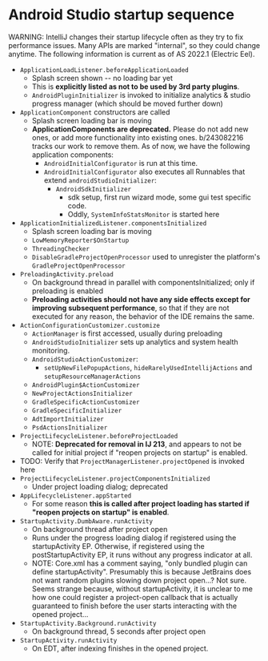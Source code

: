 # Android Studio startup sequence

WARNING: IntelliJ changes their startup lifecycle often as they try to fix performance issues. Many APIs are marked
"internal", so they could change anytime. The following information is current as of AS 2022.1 (Electric Eel).

* `ApplicationLoadListener.beforeApplicationLoaded`
  * Splash screen shown -- no loading bar yet
  * This is **explicitly listed as not to be used by 3rd party plugins**.
  * `AndroidPluginInitializer` is invoked to initialize analytics & studio progress manager (which should be moved further down)
* `ApplicationComponent` constructors are called
  * Splash screen loading bar is moving
  * **ApplicationComponents are deprecated.** Please do not add new ones, or add more functionality into existing ones.
    b/243082216 tracks our work to remove them. As of now, we have the following application components:
    * `AndroidInitialConfigurator` is run at this time.
    * `AndroidInitialConfigurator` also executes all Runnables that extend `androidStudioInitializer`:
      * `AndroidSdkInitializer`
        * sdk setup, first run wizard mode, some gui test specific code.
        * Oddly, `SystemInfoStatsMonitor` is started here
* `ApplicationInitializedListener.componentsInitialized`
  * Splash screen loading bar is moving
  * `LowMemoryReporter$OnStartup`
  * `ThreadingChecker`
  * `DisableGradleProjectOpenProcessor` used to unregister the platform's `GradleProjectOpenProcessor`
* `PreloadingActivity.preload`
  * On background thread in parallel with componentsInitialized; only if preloading is enabled
  * **Preloading activities should not have any side effects except for improving subsequent performance**, so that if
    they are not executed for any reason, the behavior of the IDE remains the same.
* `ActionConfigurationCustomizer.customize`
  * `ActionManager` is first accessed, usually during preloading
  * `AndroidStudioInitializer` sets up analytics and system health monitoring.
  * `AndroidStudioActionCustomizer`:
    * `setUpNewFilePopupActions`, `hideRarelyUsedIntellijActions` and `setupResourceManagerActions`
  * `AndroidPlugin$ActionCustomizer`
  * `NewProjectActionsInitializer`
  * `GradleSpecificActionCustomizer`
  * `GradleSpecificInitializer`
  * `AdtImportInitializer`
  * `PsdActionsInitializer`
* `ProjectLifecycleListener.beforeProjectLoaded`
  * NOTE: **Deprecated for removal in IJ 213**, and appears to not be called for initial project if
    "reopen projects on startup" is enabled.
* TODO: Verify that `ProjectManagerListener.projectOpened` is invoked here
* `ProjectLifecycleListener.projectComponentsInitialized`
  * Under project loading dialog; deprecated
* `AppLifecycleListener.appStarted`
  * For some reason **this is called after project loading has started if "reopen projects on startup" is enabled**.
* `StartupActivity.DumbAware.runActivity`
  * On background thread after project open
  * Runs under the progress loading dialog if registered using the startupActivity EP. Otherwise, if registered
    using the postStartupActivity EP, it runs without any progress indicator at all.
  * NOTE: Core.xml has a comment saying, "only bundled plugin can define startupActivity". Presumably this is
    because JetBrains does not want random plugins slowing down project open...? Not sure. Seems strange because,
    without startupActivity, it is unclear to me how one could register a project-open callback that is actually
    guaranteed to finish before the user starts interacting with the opened project...
* `StartupActivity.Background.runActivity`
  * On background thread, 5 seconds after project open
* `StartupActivity.runActivity`
  * On EDT, after indexing finishes in the opened project.